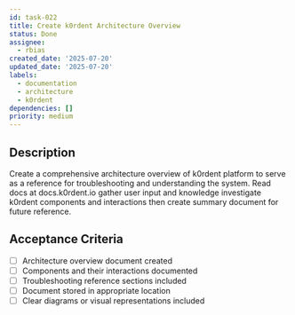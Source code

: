 ```yaml
---
id: task-022
title: Create k0rdent Architecture Overview
status: Done
assignee:
  - rbias
created_date: '2025-07-20'
updated_date: '2025-07-20'
labels:
  - documentation
  - architecture
  - k0rdent
dependencies: []
priority: medium
---
```


## Description

Create a comprehensive architecture overview of k0rdent platform to serve as a reference for troubleshooting and understanding the system. Read docs at docs.k0rdent.io gather user input and knowledge investigate k0rdent components and interactions then create summary document for future reference.

## Acceptance Criteria

- [ ] Architecture overview document created
- [ ] Components and their interactions documented
- [ ] Troubleshooting reference sections included
- [ ] Document stored in appropriate location
- [ ] Clear diagrams or visual representations included
